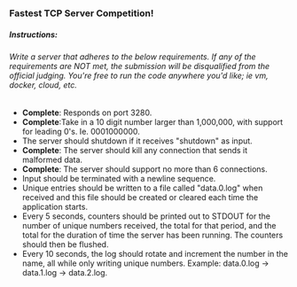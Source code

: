 ### Fastest TCP Server Competition!

##### Instructions:

###### Write a server that adheres to the below requirements. If any of the requirements are NOT met, the submission will be disqualified from the official judging.  You're free to run the code anywhere you'd like; ie vm, docker, cloud, etc.

* <b>Complete</b>: Responds on port 3280.
* <b>Complete</b>:Take in a 10 digit number larger than 1,000,000, with support for leading 0's. Ie. 0001000000.
* The server should shutdown if it receives "shutdown" as input.
* <b>Complete</b>: The server should kill any connection that sends it malformed data.
* <b>Complete</b>: The server should support no more than 6 connections.
* Input should be terminated with a newline sequence.
* Unique entries should be written to a file called "data.0.log" when received and this file should be created or cleared each time the application starts.
* Every 5 seconds, counters should be printed out to STDOUT for the number of unique numbers received, the total for that period, and the total for the duration of time the server has been running.  The counters should then be flushed.
* Every 10 seconds, the log should rotate and increment the number in the name, all while only writing unique numbers. Example: data.0.log -> data.1.log -> data.2.log.